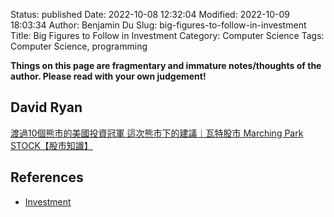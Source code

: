 Status: published
Date: 2022-10-08 12:32:04
Modified: 2022-10-09 18:03:34
Author: Benjamin Du
Slug: big-figures-to-follow-in-investment
Title: Big Figures to Follow in Investment
Category: Computer Science
Tags: Computer Science, programming

**Things on this page are fragmentary and immature notes/thoughts of the author. Please read with your own judgement!**


## David Ryan
[渡過10個熊市的美國投資冠軍 這次熊市下的建議｜瓦特股市 Marching Park STOCK【股市知識】](https://www.youtube.com/watch?v=krMO0e9WhnI)

## References

- [Investment](https://www.legendu.net/misc/blog/investment-tips)